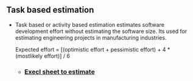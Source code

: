 ## Task based estimation 
   * Task based or activity based estimation estimates software development effort without estimating the software size. Its
     used for estimating engineering projects in manufacturing industries. 
     
     Expected effort = [(optimistic effort + pessimistic effort) + 4 * (mostlikely effort)] / 6
     * ### [Execl sheet to estimate](https://github.com/signalarun/estimation-learnings/blob/master/task-based-estimation/Task%20based%20estimation.xlsx)
